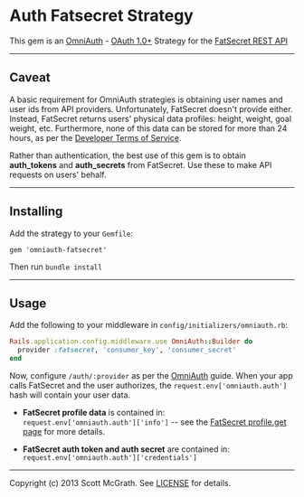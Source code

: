 # Auth Fatsecret Strategy

This gem is an [OmniAuth] - [OAuth 1.0+] Strategy for the [FatSecret REST API]

[FatSecret REST API]: http://platform.fatsecret.com/api/Default.aspx?screen=rapih "FatSecret REST API"
[OmniAuth]: https://github.com/intridea/omniauth "OmniAuth"
[OAuth 1.0+]: https://github.com/pelle/oauth "OAuth 1.0+"

___
## Caveat

A basic requirement for OmniAuth strategies is obtaining user names and user ids
from API providers. Unfortunately, FatSecret doesn't provide either. Instead,
FatSecret returns users' physical data profiles: height, weight, goal weight,
etc. Furthermore, none of this data can be stored for more than 24 hours, as
per the [Developer Terms of Service]. 

Rather than authentication, the best use of this gem is to obtain 
__auth_tokens__ and __auth_secrets__ from FatSecret. Use these to make API
requests on users' behalf.

[Developer Terms of Service]: http://platform.fatsecret.com/api/Default.aspx?screen=rapisd "Developer Terms of Service"  
 
 ___
## Installing

Add the strategy to your `Gemfile`:
```
gem 'omniauth-fatsecret'
```
Then run `bundle install`

 ___
## Usage
Add the following to your middleware in `config/initializers/omniauth.rb`:
```ruby
Rails.application.config.middleware.use OmniAuth::Builder do
  provider :fatsecret, 'consumer_key', 'consumer_secret'
end
```

Now, configure `/auth/:provider` as per the [OmniAuth] guide.
When your app calls FatSecret and the user authorizes, the `request.env['omniauth.auth']` 
hash will contain your user data.  

* __FatSecret profile data__ is contained in:  
`request.env['omniauth.auth']['info']` -- see the [FatSecret profile.get page] for more details.

* __FatSecret auth token and auth secret__ are contained in:  
`request.env['omniauth.auth']['credentials']`

[FatSecret profile.get page]: http://platform.fatsecret.com/api/Default.aspx?screen=rapiref&method=profile.get "FatSecret profile.get page"  

---
Copyright (c) 2013 Scott McGrath. See [LICENSE] for details.

[LICENSE]: https://github.com/scrawlon/omniauth-fatsecret/blob/master/MIT-LICENSE "LICENSE"
